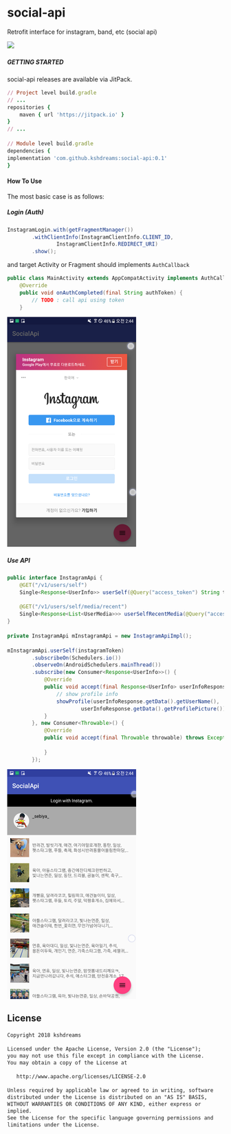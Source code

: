 # social-api

Retrofit interface for instagram, band, etc (social api)

[![](https://jitpack.io/v/kshdreams/social-api.svg)](https://jitpack.io/#kshdreams/social-api)


##### GETTING STARTED
social-api releases are available via JitPack.
```ruby
// Project level build.gradle
// ...
repositories {
    maven { url 'https://jitpack.io' }
}
// ...

// Module level build.gradle
dependencies {
implementation 'com.github.kshdreams:social-api:0.1'
}
```


#### How To Use
The most basic case is as follows:

##### Login (Auth)
```java
InstagramLogin.with(getFragmentManager())
        .withClientInfo(InstagramClientInfo.CLIENT_ID,
                InstagramClientInfo.REDIRECT_URI)
        .show();
```

and target Activity or Fragment should implements ```AuthCallback```
```java
public class MainActivity extends AppCompatActivity implements AuthCallbacks<String> {
    @Override
    public void onAuthCompleted(final String authToken) {
        // TODO : call api using token
    }
```

<img src="./image/screenshot_login.png" alt="login" width="300"/>

##### Use API
```java
public interface InstagramApi {
    @GET("/v1/users/self")
    Single<Response<UserInfo>> userSelf(@Query("access_token") String token);

    @GET("/v1/users/self/media/recent")
    Single<Response<List<UserMedia>>> userSelfRecentMedia(@Query("access_token") String token);
}

private InstagramApi mInstagramApi = new InstagramApiImpl();

mInstagramApi.userSelf(instagramToken)
        .subscribeOn(Schedulers.io())
        .observeOn(AndroidSchedulers.mainThread())
        .subscribe(new Consumer<Response<UserInfo>>() {
            @Override
            public void accept(final Response<UserInfo> userInfoResponse) throws Exception {
                // show profile info
                showProfile(userInfoResponse.getData().getUserName(),
                        userInfoResponse.getData().getProfilePicture());
            }
        }, new Consumer<Throwable>() {
            @Override
            public void accept(final Throwable throwable) throws Exception {

            }
        });
```
<img src="./image/screenshot_use_api.png" alt="use_api" width="300"/>

## License
```
Copyright 2018 kshdreams

Licensed under the Apache License, Version 2.0 (the "License");
you may not use this file except in compliance with the License.
You may obtain a copy of the License at

   http://www.apache.org/licenses/LICENSE-2.0

Unless required by applicable law or agreed to in writing, software
distributed under the License is distributed on an "AS IS" BASIS,
WITHOUT WARRANTIES OR CONDITIONS OF ANY KIND, either express or implied.
See the License for the specific language governing permissions and
limitations under the License.
```